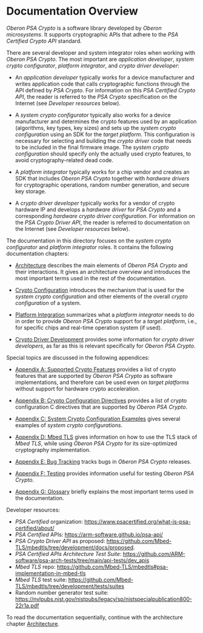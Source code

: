 # Documentation Overview

_Oberon PSA Crypto_ is a software library developed by _Oberon microsystems_.
It supports cryptographic APIs that adhere to the _PSA Certified Crypto API_
standard.

There are several developer and system integrator roles when working with _Oberon
PSA Crypto_. The most important are _application developer_, _system crypto
configurator_, _platform integrator_, and _crypto driver developer_:

- An _application developer_ typically works for a device manufacturer and writes
application code that calls cryptographic functions through the API defined by
_PSA Crypto_. For information on this _PSA Certified Crypto API_, the reader is
referred to the _PSA Crypto_ specification on the Internet (see _Developer
resources_ below).

- A _system crypto configurator_ typically also works for a device manufacturer
and determines the crypto features used by an application (algorithms, key types,
key sizes) and sets up the _system crypto configuration_ using an SDK for the
_target platform_. This configuration is necessary for selecting and building the
_crypto driver_ code that needs to be included in the final firmware image. The
_system crypto configuration_ should specify only the actually used crypto
features, to avoid cryptography-related dead code.

- A _platform integrator_ typically works for a chip vendor and creates an SDK
that includes _Oberon PSA Crypto_ together with _hardware drivers_ for
cryptographic operations, random number generation, and secure key storage.

- A _crypto driver developer_ typically works for a vendor of crypto hardware IP
and develops a _hardware driver_ for _PSA Crypto_ and a corresponding _hardware
crypto driver configuration_. For information on the _PSA Crypto Driver API_, the
reader is referred to documentation on the Internet (see _Developer resources_
below).

The documentation in this directory focuses on the _system crypto configurator_
and _platform integrator_ roles. It contains the following documentation
chapters:

- [Architecture](Architecture.md) describes the main elements of _Oberon PSA
Crypto_ and their interactions. It gives an architecture overview and introduces
the most important terms used in the rest of the documentation.

- [Crypto Configuration](Crypto_Configuration.md) introduces the mechanism that
is used for the _system crypto configuration_ and other elements of the overall
_crypto configuration_ of a system.

- [Platform Integration](Platform_Integration.md) summarizes what a _platform
integrator_ needs to do in order to provide _Oberon PSA Crypto_ support for a
_target platform_, i.e., for specific chips and real-time operation system (if
used).

- [Crypto Driver Development](Crypto_Driver_Development.md) provides some information for
_crypto driver developers_, as far as this is relevant specifically for _Oberon
PSA Crypto_.

Special topics are discussed in the following appendices:

- [Appendix A: Supported Crypto Features](Appendix_A_Supported_Crypto_Features.md)
provides a list of crypto features that are supported by _Oberon PSA Crypto_ as
software implementations, and therefore can be used even on _target platforms_
without support for hardware crypto acceleration.

- [Appendix B: Crypto Configuration Directives](Appendix_B_Crypto_Configuration_Directives.md)
provides a list of crypto configuration C directives that are supported by _Oberon PSA Crypto_.

- [Appendix C: System Crypto Configuration Examples](Appendix_C_System_Crypto_Configuration_Examples.md)
gives several examples of _system crypto configurations_.

- [Appendix D: Mbed TLS](Appendix_D_Mbed_TLS.md) gives information on how to use
the TLS stack of _Mbed TLS_, while using _Oberon PSA Crypto_ for its
size-optimized cryptography implementation.

- [Appendix E: Bug Tracking](Appendix_E_Bug_Tracking.md) tracks bugs in _Oberon
PSA Crypto_ releases.

- [Appendix F: Testing](Appendix_F_Testing.md) provides information useful for
testing _Oberon PSA Crypto_.

- [Appendix G: Glossary](Appendix_G_Glossary.md) briefly explains the most
important terms used in the documentation.

Developer resources:

- _PSA Certified_ organization: <https://www.psacertified.org/what-is-psa-certified/about/>
- _PSA Certified_ APIs: <https://arm-software.github.io/psa-api/>
- _PSA Crypto Driver API_ as proposed: <https://github.com/Mbed-TLS/mbedtls/tree/development/docs/proposed>.
- _PSA Certified APIs Architecture Test Suite_: <https://github.com/ARM-software/psa-arch-tests/tree/main/api-tests/dev_apis>
- _Mbed TLS_ repo: <https://github.com/Mbed-TLS/mbedtls#psa-implementation-in-mbed-tls>
- _Mbed TLS_ test suite: <https://github.com/Mbed-TLS/mbedtls/tree/development/tests/suites>
- Random number generator test suite: <https://nvlpubs.nist.gov/nistpubs/legacy/sp/nistspecialpublication800-22r1a.pdf>

To read the documentation sequentially, continue with the architecture chapter
[Architecture](Architecture.md).
